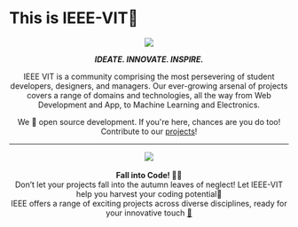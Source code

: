 # This is IEEE-VIT🚀

<p align="center">
  <img src="https://github.com/IEEE-VIT/.github/blob/main/profile/IEEE%20Space.png">
</p>

<p align="center">
<b><i>IDEATE. INNOVATE. INSPIRE.</i></b>
</p>

<p align="center">
IEEE VIT is a community comprising the most persevering of student developers, designers, and managers. Our ever-growing arsenal of projects covers a range of domains and technologies, all the way from Web Development and App, to Machine Learning and Electronics.
</p>

<p align="center">
We 💙 open source development. If you're here, chances are you do too! Contribute to our <a href="https://github.com/orgs/IEEE-VIT/repositories">projects</a>!
</p>

---

<div align="center">
  <img src="https://github.com/ascendantaditya/.github/blob/main/profile/thematrix.jpg">
  <br>
  <br>
  <b>Fall into Code! 🍂✨</b>
  <br>Don’t let your projects fall into the autumn leaves of neglect! Let IEEE-VIT help you harvest your coding potential🍁
  <br>IEEE offers a range of exciting projects across diverse disciplines, ready for your innovative touch 
  <a href="https://www.youtube.com/watch?v=Eo-KmOd3i7s" target="_blank">🥳</a>
</div>
